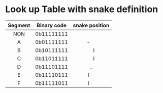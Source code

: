 # Look up Table with snake definition
|**Segment** | **Binary code**| **snake position** |
|:-:     | :-:        | :-: |
| NON    | 0b11111111 |     |
| A      | 0b01111111 | - &nbsp; &nbsp;  |
| B      | 0b10111111 |  &nbsp; &nbsp;  I|
| C      | 0b11011111 |  &nbsp; &nbsp;  I|
| D      | 0b11101111 | _   |
| E      | 0b11110111 | I &nbsp; &nbsp;  |
| F      | 0b11111011 | I &nbsp; &nbsp;  |
